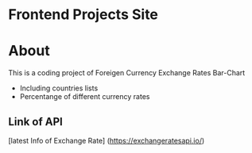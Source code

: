 # Frontend Projects Site

# About

This is a coding project of Foreigen Currency Exchange Rates Bar-Chart 

* Including countries lists
* Percentange of different currency rates


## Link of API

[latest Info of Exchange Rate] (https://exchangeratesapi.io/)



